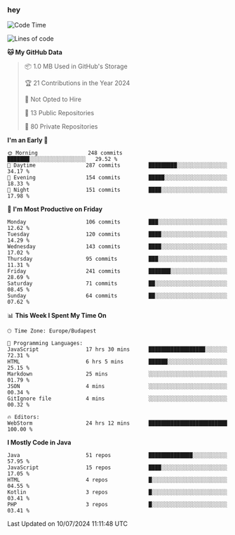 ### hey

<!--START_SECTION:waka-->
![Code Time](http://img.shields.io/badge/Code%20Time-1%2C014%20hrs%2011%20mins-blue)

![Lines of code](https://img.shields.io/badge/From%20Hello%20World%20I%27ve%20Written-1.0%20million%20lines%20of%20code-blue)

**🐱 My GitHub Data** 

> 📦 1.0 MB Used in GitHub's Storage 
 > 
> 🏆 21 Contributions in the Year 2024
 > 
> 🚫 Not Opted to Hire
 > 
> 📜 13 Public Repositories 
 > 
> 🔑 80 Private Repositories 
 > 
**I'm an Early 🐤** 

```text
🌞 Morning                248 commits         ███████░░░░░░░░░░░░░░░░░░   29.52 % 
🌆 Daytime                287 commits         █████████░░░░░░░░░░░░░░░░   34.17 % 
🌃 Evening                154 commits         █████░░░░░░░░░░░░░░░░░░░░   18.33 % 
🌙 Night                  151 commits         ████░░░░░░░░░░░░░░░░░░░░░   17.98 % 
```
📅 **I'm Most Productive on Friday** 

```text
Monday                   106 commits         ███░░░░░░░░░░░░░░░░░░░░░░   12.62 % 
Tuesday                  120 commits         ████░░░░░░░░░░░░░░░░░░░░░   14.29 % 
Wednesday                143 commits         ████░░░░░░░░░░░░░░░░░░░░░   17.02 % 
Thursday                 95 commits          ███░░░░░░░░░░░░░░░░░░░░░░   11.31 % 
Friday                   241 commits         ███████░░░░░░░░░░░░░░░░░░   28.69 % 
Saturday                 71 commits          ██░░░░░░░░░░░░░░░░░░░░░░░   08.45 % 
Sunday                   64 commits          ██░░░░░░░░░░░░░░░░░░░░░░░   07.62 % 
```


📊 **This Week I Spent My Time On** 

```text
🕑︎ Time Zone: Europe/Budapest

💬 Programming Languages: 
JavaScript               17 hrs 30 mins      ██████████████████░░░░░░░   72.31 % 
HTML                     6 hrs 5 mins        ██████░░░░░░░░░░░░░░░░░░░   25.15 % 
Markdown                 25 mins             ░░░░░░░░░░░░░░░░░░░░░░░░░   01.79 % 
JSON                     4 mins              ░░░░░░░░░░░░░░░░░░░░░░░░░   00.34 % 
GitIgnore file           4 mins              ░░░░░░░░░░░░░░░░░░░░░░░░░   00.32 % 

🔥 Editors: 
WebStorm                 24 hrs 12 mins      █████████████████████████   100.00 % 
```

**I Mostly Code in Java** 

```text
Java                     51 repos            ██████████████░░░░░░░░░░░   57.95 % 
JavaScript               15 repos            ████░░░░░░░░░░░░░░░░░░░░░   17.05 % 
HTML                     4 repos             █░░░░░░░░░░░░░░░░░░░░░░░░   04.55 % 
Kotlin                   3 repos             █░░░░░░░░░░░░░░░░░░░░░░░░   03.41 % 
PHP                      3 repos             █░░░░░░░░░░░░░░░░░░░░░░░░   03.41 % 
```




 Last Updated on 10/07/2024 11:11:48 UTC
<!--END_SECTION:waka-->
